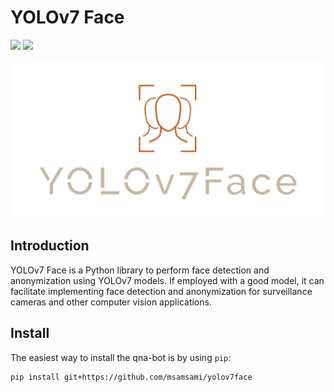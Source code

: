 # YOLOv7 Face

![](https://img.shields.io/badge/version-v0.0.6-green)
![](https://img.shields.io/badge/python-3.7%20%7C%203.8%20%7C%203.9-blue)

![alt text](logo.png "yolov7face logo")


## Introduction
YOLOv7 Face is a Python library to perform face detection and anonymization using YOLOv7 models. If employed with
a good model, it can facilitate implementing face detection and anonymization for surveillance cameras and other
computer vision applications.

## Install
The easiest way to install the qna-bot is by using `pip`:
```commandline
pip install git+https://github.com/msamsami/yolov7face
```
